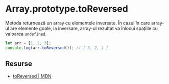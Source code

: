 # Array.prototype.toReversed

Metoda returnează un array cu elementele inversate. În cazul în care array-ul are elemente goale, la inversare, array-ul rezultat va înlocui spațiile cu valoarea `undefined`.

```javascript
let arr = [1, 2, 3];
console.log(arr.toReversed()); // [ 3, 2, 1 ]
```

## Resurse

- [toReversed | MDN](https://developer.mozilla.org/en-US/docs/Web/JavaScript/Reference/Global_Objects/Array/toReversed)